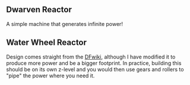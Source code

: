 ## Dwarven Reactor
A simple machine that generates infinite power!

## Water Wheel Reactor
Design comes straight from the [DFwiki](https://dwarffortresswiki.org/index.php/DF2014:Water_wheel#Dwarven_Water_Reactor), although I have modified it to produce more power and be a bigger footprint. In practice, building this should be on its own z-level and you would then use gears and rollers to "pipe" the power where you need it.